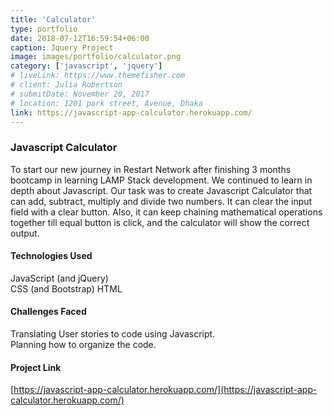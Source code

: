 ```yaml
---
title: 'Calculator'
type: portfolio
date: 2018-07-12T16:59:54+06:00
caption: Jquery Project
image: images/portfolio/calculator.png
category: ['javascript', 'jquery']
# liveLink: https://www.themefisher.com
# client: Julia Robertson
# submitDate: November 20, 2017
# location: 1201 park street, Avenue, Dhaka
link: https://javascript-app-calculator.herokuapp.com/
---
```


### Javascript Calculator

To start our new journey in Restart Network after finishing 3 months bootcamp in learning LAMP Stack development. We continued to learn in depth about Javascript. Our task was to create Javascript Calculator that can add, subtract, multiply and divide two numbers. It can clear the input field with a clear button. Also, it can keep chaining mathematical operations together till equal button is click, and the calculator will show the correct output.

#### Technologies Used

JavaScript (and jQuery) <br/>
CSS (and Bootstrap) HTML

#### Challenges Faced

Translating User stories to code using Javascript.<br/>
 Planning how to organize the code.

#### Project Link

[https://javascript-app-calculator.herokuapp.com/](https://javascript-app-calculator.herokuapp.com/)
